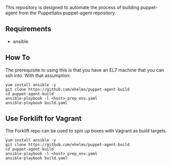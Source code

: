 This repository is designed to automate the process of building puppet-agent from the Puppetlabs puppet-agent repository.

## Requirements

 * ansible

## How To

The prerequisite to using this is that you have an EL7 machine that you can ssh into. With that assumption:

```
yum install ansible -y
git clone https://github.com/ehelms/puppet-agent-build
cd puppet-agent-build
ansible-playbook -l <host> prep_env.yaml
ansible-playbook build.yaml
```

## Use Forklift for Vagrant

The Forklift repo can be used to spin up boxes with Vagrant as build targets.

```
yum install ansible -y
git clone https://github.com/ehelms/puppet-agent-build
cd puppet-agent-build
ansible-playbook -l <host> prep_env.yaml
ansible-playbook build.yaml
```
